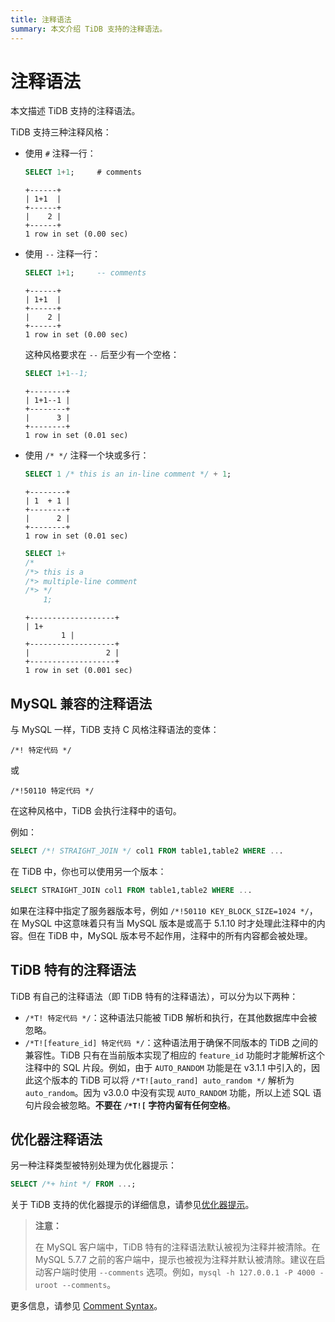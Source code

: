 ```yaml
---
title: 注释语法
summary: 本文介绍 TiDB 支持的注释语法。
---
```


# 注释语法

本文描述 TiDB 支持的注释语法。

TiDB 支持三种注释风格：

- 使用 `#` 注释一行：

    
    ```sql
    SELECT 1+1;     # comments
    ```

    ```
    +------+
    | 1+1  |
    +------+
    |    2 |
    +------+
    1 row in set (0.00 sec)
    ```

- 使用 `--` 注释一行：

    
    ```sql
    SELECT 1+1;     -- comments
    ```

    ```
    +------+
    | 1+1  |
    +------+
    |    2 |
    +------+
    1 row in set (0.00 sec)
    ```
    
    这种风格要求在 `--` 后至少有一个空格：

   
    ```sql
    SELECT 1+1--1;
    ```

    ```
    +--------+
    | 1+1--1 |
    +--------+
    |      3 |
    +--------+
    1 row in set (0.01 sec)
    ```

- 使用 `/* */` 注释一个块或多行：

   
    ```sql
    SELECT 1 /* this is an in-line comment */ + 1;
    ```

    ```
    +--------+
    | 1  + 1 |
    +--------+
    |      2 |
    +--------+
    1 row in set (0.01 sec)
    ```

    
    ```sql
    SELECT 1+
    /*
    /*> this is a
    /*> multiple-line comment
    /*> */
        1;
    ```

    ```
    +-------------------+
    | 1+
            1 |
    +-------------------+
    |                 2 |
    +-------------------+
    1 row in set (0.001 sec)
    ```

## MySQL 兼容的注释语法

与 MySQL 一样，TiDB 支持 C 风格注释语法的变体：

```
/*! 特定代码 */
```

或

```
/*!50110 特定代码 */
```

在这种风格中，TiDB 会执行注释中的语句。

例如：

```sql
SELECT /*! STRAIGHT_JOIN */ col1 FROM table1,table2 WHERE ...
```

在 TiDB 中，你也可以使用另一个版本：

```sql
SELECT STRAIGHT_JOIN col1 FROM table1,table2 WHERE ...
```

如果在注释中指定了服务器版本号，例如 `/*!50110 KEY_BLOCK_SIZE=1024 */`，在 MySQL 中这意味着只有当 MySQL 版本是或高于 5.1.10 时才处理此注释中的内容。但在 TiDB 中，MySQL 版本号不起作用，注释中的所有内容都会被处理。

## TiDB 特有的注释语法

TiDB 有自己的注释语法（即 TiDB 特有的注释语法），可以分为以下两种：

* `/*T! 特定代码 */`：这种语法只能被 TiDB 解析和执行，在其他数据库中会被忽略。
* `/*T![feature_id] 特定代码 */`：这种语法用于确保不同版本的 TiDB 之间的兼容性。TiDB 只有在当前版本实现了相应的 `feature_id` 功能时才能解析这个注释中的 SQL 片段。例如，由于 `AUTO_RANDOM` 功能是在 v3.1.1 中引入的，因此这个版本的 TiDB 可以将 `/*T![auto_rand] auto_random */` 解析为 `auto_random`。因为 v3.0.0 中没有实现 `AUTO_RANDOM` 功能，所以上述 SQL 语句片段会被忽略。**不要在 `/*T![` 字符内留有任何空格**。

## 优化器注释语法

另一种注释类型被特别处理为优化器提示：


```sql
SELECT /*+ hint */ FROM ...;
```

关于 TiDB 支持的优化器提示的详细信息，请参见[优化器提示](/optimizer-hints.md)。

> **注意：**
>
> 在 MySQL 客户端中，TiDB 特有的注释语法默认被视为注释并被清除。在 MySQL 5.7.7 之前的客户端中，提示也被视为注释并默认被清除。建议在启动客户端时使用 `--comments` 选项。例如，`mysql -h 127.0.0.1 -P 4000 -uroot --comments`。

更多信息，请参见 [Comment Syntax](https://dev.mysql.com/doc/refman/8.0/en/comments.html)。
